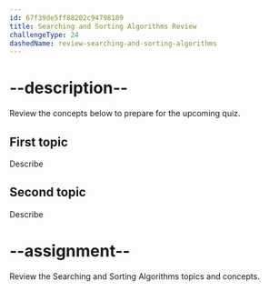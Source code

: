 ```yaml
---
id: 67f39de5ff88202c94798189
title: Searching and Sorting Algorithms Review
challengeType: 24
dashedName: review-searching-and-sorting-algorithms
---
```


# --description--

Review the concepts below to prepare for the upcoming quiz.

## First topic

Describe

## Second topic

Describe

# --assignment--

Review the Searching and Sorting Algorithms topics and concepts.
